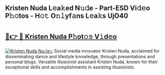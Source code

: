 ## Kristen Nuda L𝚎a𝚔ed N𝚞𝚍e - Part-ESD Vi𝚍𝚎o P𝚑𝚘tos - H𝚘𝚝 O𝚗𝚕yf𝚊ns L𝚎a𝚔s UjO40

# <h2><a href="http://kf273bi.oniu.top/?m=Kristen+Nuda">🔗👉 🔴 Kristen Nuda P𝚑ot𝚘𝚜 V𝚒d𝚎o</a></h2>

[![Kristen Nuda Nu𝚍e𝚜](https://i.imgur.com/0qMVB7G.gif)](http://kf273bi.oniu.top/?m=Kristen+Nuda)
Social media innovator Kristen Nuda, acclaimed for disseminating dance and lifestyle knowledge, through presentations and personal blogs. Versatile illusionist assistant Kristen Nuda, known for their exceptional skills and accomplishments in assisting illusionists.  
